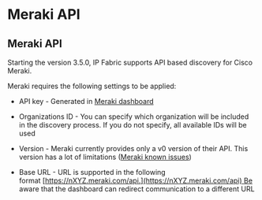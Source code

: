 # Meraki API

## Meraki API

Starting the version 3.5.0, IP Fabric supports API based discovery for
Cisco Meraki.

Meraki requires the following settings to be applied:

-   API key - Generated in [Meraki
    dashboard](https://documentation.meraki.com/zGeneral_Administration/Other_Topics/The_Cisco_Meraki_Dashboard_API)

-   Organizations ID - You can specify which organization will be
    included in the discovery process. If you do not specify, all
    available IDs will be used

-   Version - Meraki currently provides only a v0 version of their API.
    This version has a lot of limitations ([Meraki known
    issues](Meraki))

-   Base URL - URL is supported in the following
    format [https://nXYZ.meraki.com/api.](https://nXYZ.meraki.com/api) Be
    aware that the dashboard can redirect communication to a different
    URL
